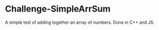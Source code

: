 # Challenge-SimpleArrSum

A simple test of adding together an array of numbers. Done in C++ and JS.
